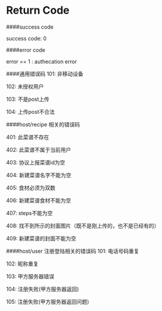 Return Code
=============


####success code

success code: 0


####error code

error == 1 : authecation error


####通用错误码
101: 非移动设备

102: 未授权用户

103: 不是post上传

104: 上传post不合法

####host/recipe 相关的错误码
		
401: 此菜谱不存在

402: 此菜谱不属于当前用户

403: 协议上报菜谱id为空

404: 新建菜谱名字不能为空

405: 食材必须为双数

406: 新建菜谱食材不能为空

407: steps不能为空

408: 找不到所示的封面图片（既不是刚上传的，也不是已经有的）

409: 新建菜谱的封面不能为空

####host/user 注册登陆相关的错误码
101: 电话号码重复

102: 昵称重复

103: 甲方服务器错误

104: 注册失败(甲方服务器返回)

105: 注册失败(甲方服务器返回问题)






